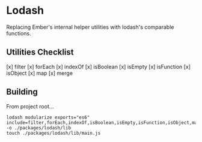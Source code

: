 # Lodash

Replacing Ember's internal helper utilities with lodash's comparable functions.

## Utilities Checklist

[x] filter
[x] forEach
[x] indexOf
[x] isBoolean
[x] isEmpty
[x] isFunction
[x] isObject
[x] map
[x] merge

## Building

From project root...

    lodash modularize exports="es6" include=filter,forEach,indexOf,isBoolean,isEmpty,isFunction,isObject,map,merge -o ./packages/lodash/lib
    touch ./packages/lodash/lib/main.js
